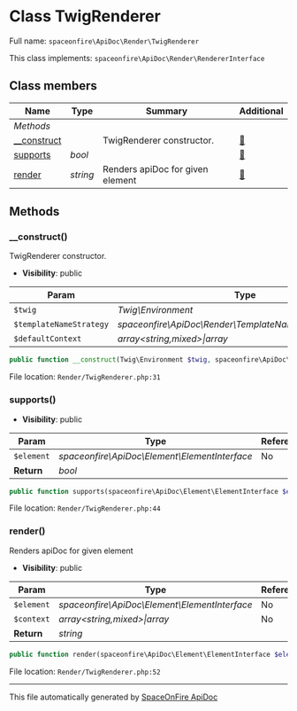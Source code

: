 # Class TwigRenderer

Full name: `spaceonfire\ApiDoc\Render\TwigRenderer`

This class implements: `spaceonfire\ApiDoc\Render\RendererInterface`

## Class members

| Name                                                               | Type     | Summary                          | Additional                   |
| ------------------------------------------------------------------ | -------- | -------------------------------- | ---------------------------- |
| _Methods_                                                          |          |                                  |                              |
| [\_\_construct](#spaceonfire_apidoc_render_twigrenderer_construct) |          | TwigRenderer constructor.        | [📢](# "Visibility: public") |
| [supports](#spaceonfire_apidoc_render_twigrenderer_supports)       | _bool_   |                                  | [📢](# "Visibility: public") |
| [render](#spaceonfire_apidoc_render_twigrenderer_render)           | _string_ | Renders apiDoc for given element | [📢](# "Visibility: public") |

## Methods

<a name="spaceonfire_apidoc_render_twigrenderer_construct"></a>

### \_\_construct()

TwigRenderer constructor.

-   **Visibility**: public

| Param                   | Type                                                      | Reference | Description |
| ----------------------- | --------------------------------------------------------- | --------- | ----------- |
| `$twig`                 | _Twig\Environment_                                        | No        |             |
| `$templateNameStrategy` | _spaceonfire\ApiDoc\Render\TemplateNameStrategyInterface_ | No        |             |
| `$defaultContext`       | _array<string,mixed>&#124;array_                          | No        |             |

```php
public function __construct(Twig\Environment $twig, spaceonfire\ApiDoc\Render\TemplateNameStrategyInterface $templateNameStrategy, array<string,mixed>|array $defaultContext = [])
```

File location: `Render/TwigRenderer.php:31`

<a name="spaceonfire_apidoc_render_twigrenderer_supports"></a>

### supports()

-   **Visibility**: public

| Param      | Type                                          | Reference | Description |
| ---------- | --------------------------------------------- | --------- | ----------- |
| `$element` | _spaceonfire\ApiDoc\Element\ElementInterface_ | No        |             |
| **Return** | _bool_                                        |           |             |

```php
public function supports(spaceonfire\ApiDoc\Element\ElementInterface $element): bool
```

File location: `Render/TwigRenderer.php:44`

<a name="spaceonfire_apidoc_render_twigrenderer_render"></a>

### render()

Renders apiDoc for given element

-   **Visibility**: public

| Param      | Type                                          | Reference | Description |
| ---------- | --------------------------------------------- | --------- | ----------- |
| `$element` | _spaceonfire\ApiDoc\Element\ElementInterface_ | No        |             |
| `$context` | _array<string,mixed>&#124;array_              | No        |             |
| **Return** | _string_                                      |           |             |

```php
public function render(spaceonfire\ApiDoc\Element\ElementInterface $element, array<string,mixed>|array $context = []): string
```

File location: `Render/TwigRenderer.php:52`

---

This file automatically generated by [SpaceOnFire ApiDoc](https://github.com/spaceonfire/apidoc)
